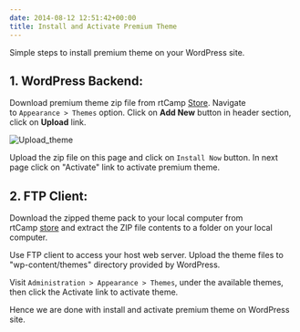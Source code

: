 ```yaml
---
date: 2014-08-12 12:51:42+00:00
title: Install and Activate Premium Theme
---
```


Simple steps to install premium theme on your WordPress site.


## 1. WordPress Backend:


Download premium theme zip file from rtCamp [Store](https://rtcamp.com/products/). Navigate to `Appearance > Themes` option. Click on **Add New** button in header section, click on **Upload** link.

![Upload_theme](https://rtcamp.com/wp-content/uploads/2014/02/Upload_theme.png)

Upload the zip file on this page and click on `Install Now` button. In next page click on "Activate" link to activate premium theme.


## 2. FTP Client:


Download the zipped theme pack to your local computer from rtCamp [store](https://rtcamp.com/products/) and extract the ZIP file contents to a folder on your local computer.

Use FTP client to access your host web server. Upload the theme files to "wp-content/themes" directory provided by WordPress.

Visit `Administration > Appearance > Themes`, under the available themes, then click the Activate link to activate theme.

Hence we are done with install and activate premium theme on WordPress site.
